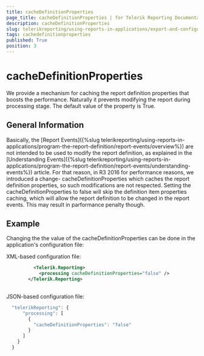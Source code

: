 ```yaml
---
title: cacheDefinitionProperties
page_title: cacheDefinitionProperties | for Telerik Reporting Documentation
description: cacheDefinitionProperties
slug: telerikreporting/using-reports-in-applications/export-and-configure/configure-the-report-engine/cachedefinitionproperties
tags: cachedefinitionproperties
published: True
position: 3
---
```


# cacheDefinitionProperties



We provide a mechanism for caching the report definition properties that boosts the performance. Naturally it prevents modifying the report during processing stage.
      The default value of the property is True.
    

## General Information

Basically, the [Report Events]({%slug telerikreporting/using-reports-in-applications/program-the-report-definition/report-events/overview%}) are not intended to be used to modify the report definition, as explained in the [Understanding Events]({%slug telerikreporting/using-reports-in-applications/program-the-report-definition/report-events/understanding-events%}) article.
          For that reason, in R3 2016 for performance reasons, we introduced a change- cacheDefinitionProperties which caches the report definition properties, so such modifications are not respected.
          Setting the cacheDefinitionProperties to false will skip the definition item properties caching, which will allow the report definition to be changed in the report events. This may result in parformance penalty though.
          

## Example

Changing the the value of the cacheDefinitionProperties can be done in the application's configuration file:
      

XML-based configuration file:

	
````xml
	      <Telerik.Reporting>
            <processing cacheDefinitionProperties="false" />
        </Telerik.Reporting>
							
````



JSON-based configuration file:

	
````js
  "telerikReporting": {
      "processing": [
        {
          "cacheDefinitionProperties": "false"
        }
      ]
    }
  }
							
````


